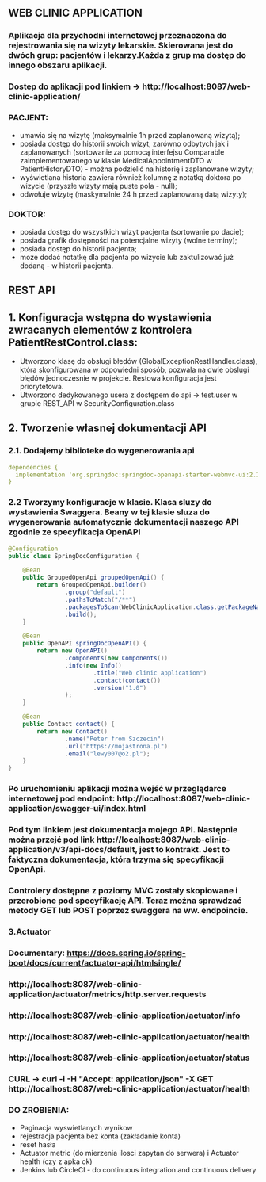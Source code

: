 ## WEB CLINIC APPLICATION
### Aplikacja dla przychodni internetowej przeznaczona do rejestrowania się na wizyty lekarskie. Skierowana jest do dwóch grup: pacjentów i lekarzy.Każda z grup ma dostęp do innego obszaru aplikacji.
### Dostep do aplikacji pod linkiem -> http://localhost:8087/web-clinic-application/
### PACJENT:
* umawia się na wizytę (maksymalnie 1h przed zaplanowaną wizytą);
* posiada dostęp do historii swoich wizyt, zarówno odbytych jak i zaplanowanych (sortowanie za pomocą interfejsu Comparable zaimplementowanego w klasie MedicalAppointmentDTO w PatientHistoryDTO) - można podzielić na historię i zaplanowane wizyty;
* wyświetlana historia zawiera również kolumnę z notatką doktora po wizycie (przyszłe wizyty mają puste pola - null);
* odwołuje wizytę (maskymalnie 24 h przed zaplanowaną datą wizyty);
### DOKTOR:
* posiada dostęp do wszystkich wizyt pacjenta (sortowanie po dacie);
* posiada grafik dostępności na potencjalne wizyty (wolne terminy);
* posiada dostęp do historii pacjenta;
* może dodać notatkę dla pacjenta po wizycie lub zaktulizować już dodaną - w historii pacjenta.


## REST API
## 1. Konfiguracja wstępna do wystawienia zwracanych elementów z kontrolera PatientRestControl.class:
* Utworzono klasę do obsługi błedów (GlobalExceptionRestHandler.class), która skonfigurowana w odpowiedni sposób, pozwala na dwie obslugi błędów jednoczesnie w projekcie. Restowa konfiguracja jest priorytetowa.
* Utworzono dedykowanego usera z dostępem do api -> test.user w grupie REST_API w SecurityConfiguration.class
## 2. Tworzenie własnej dokumentacji API
### 2.1. Dodajemy biblioteke do wygenerowania api
```yaml
dependencies {
  implementation 'org.springdoc:springdoc-openapi-starter-webmvc-ui:2.1.0'
}
```
### 2.2 Tworzymy konfiguracje w klasie. Klasa sluzy do wystawienia Swaggera. Beany w tej klasie sluza do wygenerowania automatycznie dokumentacji naszego API zgodnie ze specyfikacja OpenAPI
```java
@Configuration
public class SpringDocConfiguration {

    @Bean
    public GroupedOpenApi groupedOpenApi() {
        return GroupedOpenApi.builder()
                .group("default")
                .pathsToMatch("/**")
                .packagesToScan(WebClinicApplication.class.getPackageName())
                .build();
    }

    @Bean
    public OpenAPI springDocOpenAPI() {
        return new OpenAPI()
                .components(new Components())
                .info(new Info()
                        .title("Web clinic application")
                        .contact(contact())
                        .version("1.0")
                );
    }

    @Bean
    public Contact contact() {
        return new Contact()
                .name("Peter from Szczecin")
                .url("https://mojastrona.pl")
                .email("lewy007@o2.pl");
    }
}
```
### Po uruchomieniu aplikacji można wejść w przeglądarce internetowej pod endpoint: http://localhost:8087/web-clinic-application/swagger-ui/index.html
### Pod tym linkiem jest dokumentacja mojego API. Następnie można przejć pod link http://localhost:8087/web-clinic-application/v3/api-docs/default, jest to kontrakt. Jest to faktyczna dokumentacja, która trzyma się specyfikacji OpenApi.
### Controlery dostępne z poziomy MVC zostały skopiowane i przerobione pod specyfikację API. Teraz można sprawdzać metody GET lub POST poprzez swaggera na ww. endpoincie.

### 3.Actuator
### Documentary: https://docs.spring.io/spring-boot/docs/current/actuator-api/htmlsingle/
### http://localhost:8087/web-clinic-application/actuator/metrics/http.server.requests
### http://localhost:8087/web-clinic-application/actuator/info
### http://localhost:8087/web-clinic-application/actuator/health
### http://localhost:8087/web-clinic-application/actuator/status
### CURL -> curl -i -H "Accept: application/json" -X GET http://localhost:8087/web-clinic-application/actuator/health


### DO ZROBIENIA:
* Paginacja wyswietlanych wynikow
* rejestracja pacjenta bez konta (zakładanie konta)
* reset hasła
* Actuator metric (do mierzenia ilosci zapytan do serwera) i Actuator health (czy z apka ok)
* Jenkins lub CircleCI - do continuous integration and continuous delivery